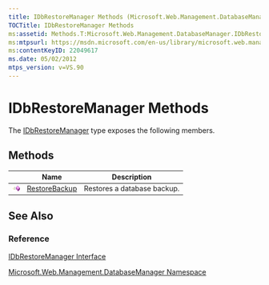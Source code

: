```yaml
---
title: IDbRestoreManager Methods (Microsoft.Web.Management.DatabaseManager)
TOCTitle: IDbRestoreManager Methods
ms:assetid: Methods.T:Microsoft.Web.Management.DatabaseManager.IDbRestoreManager
ms:mtpsurl: https://msdn.microsoft.com/en-us/library/microsoft.web.management.databasemanager.idbrestoremanager_methods(v=VS.90)
ms:contentKeyID: 22049617
ms.date: 05/02/2012
mtps_version: v=VS.90
---
```


# IDbRestoreManager Methods

The [IDbRestoreManager](idbrestoremanager-interface-microsoft-web-management-databasemanager.md) type exposes the following members.

## Methods

||Name|Description|
|--- |--- |--- |
|![Public method](images/Dd566041.pubmethod(en-us,VS.90).gif "Public method")|[RestoreBackup](idbrestoremanager-restorebackup-method-microsoft-web-management-databasemanager.md)|Restores a database backup.|


## See Also

### Reference

[IDbRestoreManager Interface](idbrestoremanager-interface-microsoft-web-management-databasemanager.md)

[Microsoft.Web.Management.DatabaseManager Namespace](microsoft-web-management-databasemanager-namespace.md)

